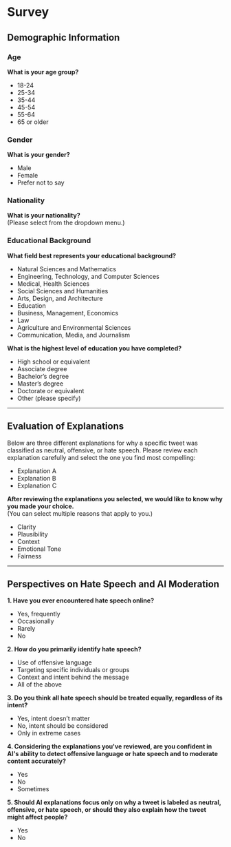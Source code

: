 # Survey

## Demographic Information

### Age
**What is your age group?**
- 18-24
- 25-34
- 35-44
- 45-54
- 55-64
- 65 or older

### Gender
**What is your gender?**
- Male
- Female
- Prefer not to say

### Nationality
**What is your nationality?**  
(Please select from the dropdown menu.)

### Educational Background
**What field best represents your educational background?**
- Natural Sciences and Mathematics
- Engineering, Technology, and Computer Sciences
- Medical, Health Sciences
- Social Sciences and Humanities
- Arts, Design, and Architecture
- Education
- Business, Management, Economics
- Law
- Agriculture and Environmental Sciences
- Communication, Media, and Journalism

**What is the highest level of education you have completed?**
- High school or equivalent
- Associate degree
- Bachelor’s degree
- Master’s degree
- Doctorate or equivalent
- Other (please specify)

---

## Evaluation of Explanations

Below are three different explanations for why a specific tweet was classified as neutral, offensive, or hate speech. Please review each explanation carefully and select the one you find most compelling:
- Explanation A
- Explanation B
- Explanation C

**After reviewing the explanations you selected, we would like to know why you made your choice.**  
(You can select multiple reasons that apply to you.)
- Clarity
- Plausibility
- Context
- Emotional Tone
- Fairness

---

## Perspectives on Hate Speech and AI Moderation

**1. Have you ever encountered hate speech online?**
- Yes, frequently
- Occasionally
- Rarely
- No

**2. How do you primarily identify hate speech?**
- Use of offensive language
- Targeting specific individuals or groups
- Context and intent behind the message
- All of the above

**3. Do you think all hate speech should be treated equally, regardless of its intent?**
- Yes, intent doesn’t matter
- No, intent should be considered
- Only in extreme cases

**4. Considering the explanations you've reviewed, are you confident in AI's ability to detect offensive language or hate speech and to moderate content accurately?**
- Yes
- No
- Sometimes

**5. Should AI explanations focus only on why a tweet is labeled as neutral, offensive, or hate speech, or should they also explain how the tweet might affect people?**
- Yes
- No

